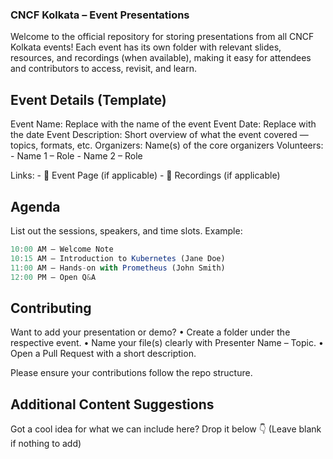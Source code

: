 ### CNCF Kolkata – Event Presentations

Welcome to the official repository for storing presentations from all CNCF Kolkata events!
Each event has its own folder with relevant slides, resources, and recordings (when available), making it easy for attendees and contributors to access, revisit, and learn.

## Event Details (Template)

Event Name: Replace with the name of the event
Event Date: Replace with the date
Event Description: Short overview of what the event covered — topics, formats, etc.
Organizers: Name(s) of the core organizers
Volunteers:
	- Name 1 – Role
	- Name 2 – Role

Links:
	- 🔗 Event Page (if applicable)
	- 🎥 Recordings (if applicable)

## Agenda

List out the sessions, speakers, and time slots.
Example:

```javascript I'm A tab
10:00 AM – Welcome Note  
10:15 AM – Introduction to Kubernetes (Jane Doe)  
11:00 AM – Hands-on with Prometheus (John Smith)  
12:00 PM – Open Q&A  
```

## Contributing

Want to add your presentation or demo?
	•	Create a folder under the respective event.
	•	Name your file(s) clearly with Presenter Name – Topic.
	•	Open a Pull Request with a short description.

Please ensure your contributions follow the repo structure.

## Additional Content Suggestions

Got a cool idea for what we can include here? Drop it below 👇
(Leave blank if nothing to add)
